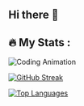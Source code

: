 ## Hi there 👋

## 🔥   My Stats :

 ![Coding Animation](https://github.com/alexey-y-a/alexey-y-a/blob/main/coding.gif?raw=true)



  [![GitHub Streak](https://streak-stats.demolab.com/?user=alexey-y-a&theme=dark&&locale=en)](https://git.io/streak-stats)



  [![Top Languages](https://github-readme-stats.vercel.app/api/top-langs/?username=alexey-y-a&layout=compact&theme=dark&locale=en)](https://github.com/anuraghazra/github-readme-stats)

